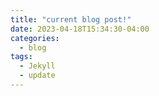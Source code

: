 ```yaml
---
title: "current blog post!"
date: 2023-04-18T15:34:30-04:00
categories:
  - blog
tags:
  - Jekyll
  - update
---
```

